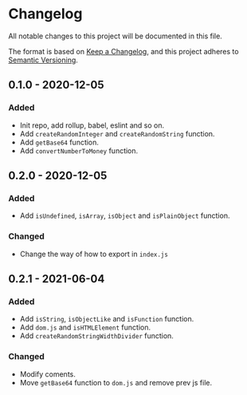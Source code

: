# Changelog

All notable changes to this project will be documented in this file.

The format is based on [Keep a Changelog](https://keepachangelog.com/en/1.0.0/),
and this project adheres to [Semantic Versioning](https://semver.org/spec/v2.0.0.html).

## 0.1.0 - 2020-12-05

### Added

- Init repo, add rollup, babel, eslint and so on.
- Add `createRandomInteger` and `createRandomString` function.
- Add `getBase64` function.
- Add `convertNumberToMoney` function.

## 0.2.0 - 2020-12-05

### Added

- Add `isUndefined`, `isArray`, `isObject` and `isPlainObject` function.

### Changed

- Change the way of how to export in `index.js`

## 0.2.1 - 2021-06-04

### Added

- Add `isString`, `isObjectLike` and `isFunction` function.
- Add `dom.js` and `isHTMLElement` function.
- Add `createRandomStringWidthDivider` function.

### Changed

- Modify coments.
- Move `getBase64` function to `dom.js` and remove prev js file.

